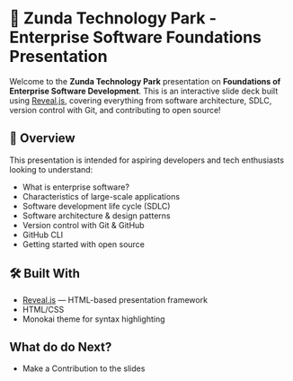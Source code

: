# 🚀 Zunda Technology Park - Enterprise Software Foundations Presentation

Welcome to the **Zunda Technology Park** presentation on **Foundations of Enterprise Software Development**. This is an interactive slide deck built using [Reveal.js](https://revealjs.com), covering everything from software architecture, SDLC, version control with Git, and contributing to open source!

## 🎯 Overview

This presentation is intended for aspiring developers and tech enthusiasts looking to understand:

- What is enterprise software?
- Characteristics of large-scale applications
- Software development life cycle (SDLC)
- Software architecture & design patterns
- Version control with Git & GitHub
- GitHub CLI
- Getting started with open source

## 🛠 Built With

- [Reveal.js](https://revealjs.com/) — HTML-based presentation framework
- HTML/CSS
- Monokai theme for syntax highlighting

## What do do Next?
- Make a Contribution to the slides 

